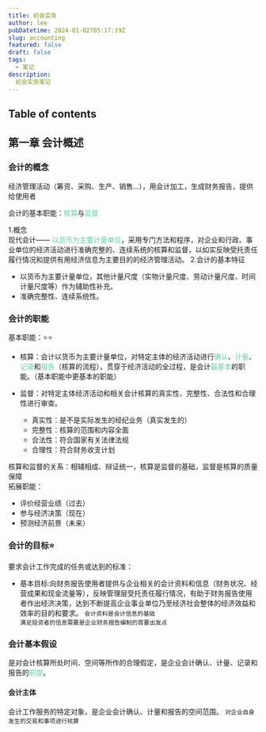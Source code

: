 ```yaml
---
title: 初会实务
author: lee
pubDatetime: 2024-01-02T05:17:19Z
slug: accounting
featured: false
draft: false
tags:
  - 笔记
description:
  初会实务笔记
---
```


## Table of contents

## 第一章 会计概述
### 会计的概念
经济管理活动（筹资、采购、生产、销售...），用会计加工，生成财务报告，提供给使用者

会计的基本职能：<font color=66CDAA>核算</font>与<font color=66CDAA>监督</font>

1.概念  
  现代会计—— <font color=66CDAA>以货币为主要计量单位</font>，采用专门方法和程序，对企业和行政、事业单位的经济活动进行准确完整的、连续系统的核算和监督，以如实反映受托责任履行情况和提供有用经济信息为主要目的的经济管理活动。 
2.会计的基本特征  
  - 以货币为主要计量单位，其他计量尺度（实物计量尺度、劳动计量尺度、时间计量尺度等）作为辅助性补充。  
  - 准确完整性、连续系统性。  

### 会计的职能 
基本职能：⭐⭐
- 核算：会计以货币为主要计量单位，对特定主体的经济活动进行<font color=66CDAA>确认</font>、<font color=66CDAA>计量</font>、<font color=66CDAA>记录</font>和<font color=66CDAA>报告</font>（核算的流程），贯穿于经济活动的全过程，是会计<font color=66CDAA>最基本</font>的职能。（基本职能中更基本的职能）

- 监督：对特定主体经济活动和相关会计核算的真实性、完整性、合法性和合理性进行审查。
  - 真实性：是不是实际发生的经纪业务（真实发生的）
  - 完整性：核算的范围和内容全面
  - 合法性：符合国家有关法律法规
  - 合理性：符合财务收支计划

核算和监督的关系：相辅相成、辩证统一，核算是监督的基础，监督是核算的质量保障  
拓展职能：
- 评价经营业绩（过去）
- 参与经济决策（现在）
- 预测经济前景（未来）

### 会计的目标⭐
要求会计工作完成的任务或达到的标准：
- 基本目标:向财务报告使用者提供与企业相关的会计资料和信息（财务状况、经营成果和现金流量等），反映管理层受托责任履行情况，有助于财务报告使用者作出经济决策，达到不断提高企业事业单位乃至经济社会整体的经济效益和效率的目的和要求。
`会计资料是会计信息的基础`  
`满足投资者的信息需要是企业财务报告编制的首要出发点`

### 会计基本假设
是对会计核算所处时间、空间等所作的合理假定，是企业会计确认、计量、记录和报告的<font color=66CDAA>前提</font>。
#### 会计主体
会计工作服务的特定对象，是企业会计确认、计量和报告的空间范围。
`对企业自身发生的交易和事项进行核算`
